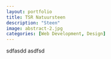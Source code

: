 ```yaml
---
layout: portfolio
title: TSR Natuursteen
description: "Steen"
image: abstract-2.jpg
categories: [Web Development, Design]
---
```

sdfasdd
asdfsd